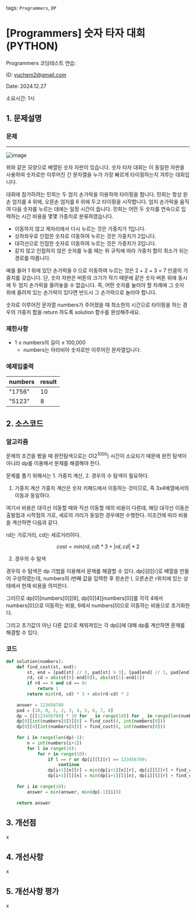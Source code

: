 tags: `Programmers`, `DP`
# [Programmers] 숫자 타자 대회 (PYTHON)
Programmers 코딩테스트 연습: 

ID: yuchem2@gmail.com

Date: 2024.12.27

소요시간: 1시

## 1. 문제설명

### 문제
---
![image](https://github.com/user-attachments/assets/26e2ff04-0a8d-411b-b3bf-4c456348d361)

위와 같은 모양으로 배열된 숫자 자판이 있습니다. 숫자 타자 대회는 이 동일한 자판을 사용하여 숫자로만 이루어진 긴 문자열을 누가 가장 빠르게 타이핑하는지 겨루는 대회입니다.

대회에 참가하려는 민희는 두 엄지 손가락을 이용하여 타이핑을 합니다. 민희는 항상 왼손 엄지를 4 위에, 오른손 엄지를 6 위에 두고 타이핑을 시작합니다. 엄지 손가락을 움직여 다음 숫자를 누르는 데에는 일정 시간이 듭니다. 민희는 어떤 두 숫자를 연속으로 입력하는 시간 비용을 몇몇 가중치로 분류하였습니다.

+ 이동하지 않고 제자리에서 다시 누르는 것은 가중치가 1입니다.
+ 상하좌우로 인접한 숫자로 이동하여 누르는 것은 가중치가 2입니다.
+ 대각선으로 인접한 숫자로 이동하여 누르는 것은 가중치가 3입니다.
+ 같지 않고 인접하지 않은 숫자를 누를 때는 위 규칙에 따라 가중치 합이 최소가 되는 경로를 따릅니다.

예를 들어 1 위에 있던 손가락을 0 으로 이동하여 누르는 것은 2 + 2 + 3 = 7 만큼의 가중치를 갖습니다.
단, 숫자 자판은 버튼의 크기가 작기 때문에 같은 숫자 버튼 위에 동시에 두 엄지 손가락을 올려놓을 수 없습니다. 즉, 어떤 숫자를 눌러야 할 차례에 그 숫자 위에 올려져 있는 손가락이 있다면 반드시 그 손가락으로 눌러야 합니다.

숫자로 이루어진 문자열 numbers가 주어졌을 때 최소한의 시간으로 타이핑을 하는 경우의 가중치 합을 return 하도록 solution 함수를 완성해주세요.

### 제한사항
+ 1 ≤ numbers의 길이 ≤ 100,000
  + numbers는 아라비아 숫자로만 이루어진 문자열입니다.

### 예제입출력

| numbers  | result  |
|----------|---------|
| "1756"   | 10      |
| "5123"   | 8       |

## 2. 소스코드

### 알고리즘
문제의 조건을 봤을 때 완전탐색으로는 $O(2^{1000})$ 시간이 소요되기 때문에 완전 탐색이 아니라 dp를 이용해서 문제를 해결해야 한다.

문제를 풀기 위해서는 1. 가중치 계산, 2. 경우의 수 탐색이 필요하다.

1. 가중치 계산
가중치 계산은 숫자 키패드에서 이동하는 것이므로, 즉 3x4배열에서의 이동과 동일하다.

여기서 비용은 대각선 이동할 때와 직선 이동할 때의 비용이 다른데, 해당 대각선 이동은 출발점과 시작점의 가로, 세로의 거리가 동일한 경우에만 수행한다. 이조건에 따라 비용을 계산하면 다음과 같다.

rd는 가로거리, cd는 세로거리이다.

$$cost = min(rd, cd) * 3 + |rd, cd| * 2$$

2. 경우의 수 탐색

경우의 수 탐색은 dp 기법을 이용해서 문제를 해결할 수 있다.
dp[i][l][r]로 배열을 만들어 구성하였는데, numbers의 i번째 값을 입력한 후 왼손은 l, 오른손은 r위치에 있는 상태에서 현재 비용을 의미한다.

그러므로 dp[0][numbers[0]][6], dp[0][4][numbers[0]]를 각각 4에서 numbers[0]으로 이동하는 비용, 6에서 numbers[0]으로 이동하는 비용으로 초기화한다.

그리고 초기값이 아닌 다른 값으로 채워져있는 각 dp[i]에 대해 dp를 계산하면 문제를 해결할 수 있다.

### 코드
```python
def solution(numbers):
    def find_cost(st, end):
        st, end = [pad[st] // 3, pad[st] % 3], [pad[end] // 3, pad[end] % 3]
        rd, cd = abs(st[0]-end[0]), abs(st[1]-end[1])
        if rd == 0 and cd == 0:
            return 1
        return min(rd, cd) * 3 + abs(rd-cd) * 2
    
    answer = 123456789
    pad = [10, 0, 1, 2, 3, 4, 5, 6, 7, 8]
    dp = [[[123456789] * 10 for _ in range(10)] for _ in range(len(numbers))]
    dp[0][int(numbers[0])][6] = find_cost(4, int(numbers[0]))
    dp[0][4][int(numbers[0])] = find_cost(6, int(numbers[0]))
    
    for i in range(len(dp)-1):
        n = int(numbers[i+1])
        for l in range(10):
            for r in range(10):
                if l == r or dp[i][l][r] == 123456789:
                    continue
                dp[i+1][n][r] = min(dp[i+1][n][r], dp[i][l][r] + find_cost(l, n))
                dp[i+1][l][n] = min(dp[i+1][l][n], dp[i][l][r] + find_cost(r, n))
    
    for i in range(10):
        answer = min(answer, min(dp[-1][i]))
    
    return answer
```
## 3. 개선점
x
## 4. 개선사항
x
## 5. 개선사항 평가
x

